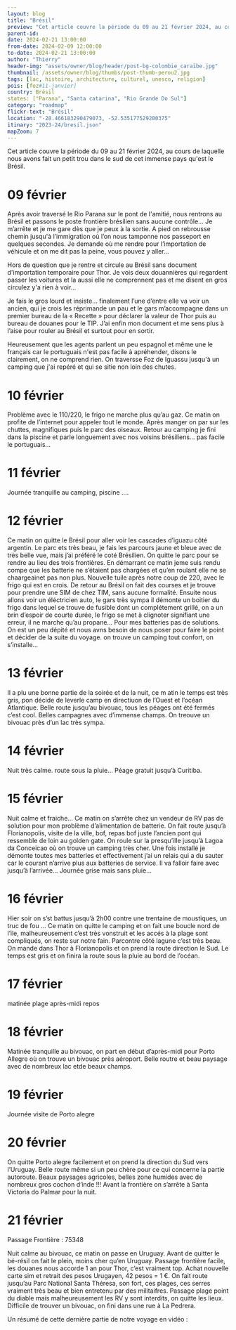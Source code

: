 ```yaml
---
layout: blog
title: "Brésil"
preview: "Cet article couvre la période du 09 au 21 février 2024, au cours de laquelle nous avons fait un petit trou dans le sud de cet immense pays qu'est le Brésil."
parent-id:
date: 2024-02-21 13:00:00
from-date: 2024-02-09 12:00:00
to-date: 2024-02-21 13:00:00
author: "Thierry"
header-img: "assets/owner/blog/header/post-bg-colombie_caraïbe.jpg"
thumbnail: /assets/owner/blog/thumbs/post-thumb-perou2.jpg
tags: [lac, histoire, architecture, culturel, unesco, religion]
pois: [foz#11-janvier]
country: Brésil
states: ["Parana", "Santa catarina", "Rio Grande Do Sul"]
category: "roadmap"
flickr-text: "Brésil"
location: "-28.466183290479073, -52.535177529200375"
itinary: "2023-24/bresil.json"
mapZoom: 7
---
```


Cet article couvre la période du 09 au 21 février 2024, au cours de laquelle nous avons fait un petit trou dans le sud de cet immense pays qu'est le Brésil.

# 09 février

Après avoir traversé le Rio Parana sur le pont de l'amitié, nous rentrons au Brésil et passons le poste frontière brésilien sans aucune contrôle… Je m’arrête et je me gare dès que je peux à la sortie. A pied on rebrousse chemin jusqu'à l’immigration où l’on nous tamponne nos passeport en quelques secondes. Je demande où me rendre pour l’importation de véhicule et on me dit pas la peine, vous pouvez y aller…

Hors de question que je rentre et circule au Brésil sans document d'importation temporaire pour Thor. Je vois deux douannières qui regardent passer les voitures et la aussi elle ne comprennent pas et me disent en gros circulez y'a rien à voir…

Je fais le gros lourd et insiste… finalement l’une d’entre elle va voir un ancien, qui je crois les réprimande un pau et le gars  m’accompagne dans un premier bureau de la « Recette » pour déclarer la valeur de Thor puis au bureau de douanes pour le TIP. J’ai enfin mon document et me sens plus à l’aise pour rouler au Brésil et surtout pour en sortir.

Heureusement que les agents parlent un peu espagnol et même une le français car le portuguais n'est pas facile à apréhender, disons le clairement, on ne comprend rien. On traversse Foz de Iguassu jusqu'à un camping que j'ai repéré et qui se sitie non loin des chutes.

# 10 février

Problème avec le 110/220, le frigo ne marche plus qu’au gaz.
Ce matin on profite de l’internet pour appeler tout le monde.
Après manger on par sur les chuttes, magnifiques puis le parc des oiseaux. 
Retour au camping je fini dans la piscine et parle longuement avec nos voisins brésiliens… pas facile le portuguais…

# 11 février

Journée tranquille au camping, piscine ….


# 12 février

Ce matin on quitte le Brésil pour aller voir les cascades d’iguazu côté argentin. 
Le parc ets très beau, je fais les parcours jaune et bleue avec de très belle vue, mais j’ai préféré le coté Brésilien. 
On quitte le parc pour se rendre au lieu des trois frontières. En démarrant ce matin jeme suis rendu compe que les batterie ne s’étaient pas chargées et qu’en roulant elle ne se chaargeainet pas non plus. Nouvelle tuile après notre coup de 220, avec le frigo qui est en crois.
De retour au Brésil on fait des courses et je trouve pour prendre une SIM de chez TIM, sans aucune formalité.
Ensuite nous allons voir un éléctricien auto, le gars très sympa il démonte un boitier du frigo dans lequel se trouve de fusible dont un complétement grillé, on a un brin d’espoir de courte durée, le frigo se met à clignoter signifiant une erreur, il ne marche qu’au propane… Pour mes batteries pas de solutions.
On est un peu dépité et nous avns besoin de nous poser pour faire le point et décider de la suite du voyage.
on trouve un camping tout confort, on s’installe…


# 13 février

Il a plu une bonne partie de la soirée et de la	 nuit, ce m	atin le temps est très gris, pon décide de leverle camp en directiuon de l’Ouest et l’océan Atlantique.
Belle route jusqu’au bivouac, tous les péages ont été fermés c’est cool. Belles campagnes avec d’immense champs.
On treouve un bivouac près d’un lac très sympa.



# 14 février

Nuit très calme.
route sous la pluie…
Péage gratuit jusqu’à Curitiba.



# 15 février

Nuit calme et fraiche…
Ce matin on s’arrête chez un vendeur de RV pas de solution pour mon problème d’alimentation de batterie.
On fait route jusqu’à Florianopolis, visite de la ville, bof, repas bof juste l’ancien pont qui ressemble de loin au golden gate.
On roule sur la presqu’ille jusqu’à Lagoa da Conceicao où on trouve un camping très cher.
Une fois installé je démonte toutes mes batteries et effectivement j’ai un relais qui a du sauter car le courant n’arrive plus aux batteries de service. Il va falloir faire avec jusqu’à l’arrivée…
Journée grise mais sans pluie…


# 16 février

Hier soir on s’st battus jusqu’à 2h00 contre une trentaine de moustiques, un truc de fou …
Ce matin on quitte le camping et on fait une boucle nord de l’ile, malheureusement c’est très vonstruit et les accés à la plage sont compliqués, on reste sur notre fain. Parcontre côté lagune c’est très beau.
On mande dans Thor à Florianopolis et on prend la route direction le Sud.
Le temps est gris et on finira la route sous la pluie au bord de l’océan.




# 17 février

matinée plage
après-midi repos




# 18 février


Matinée tranquille au bivouac, on part en début d’après-midi pour Porto Allegre où on trouve un bivouac près aéroport. Belle routre et beau paysage avec de nombreux lac etde beaux champs.


# 19 février

Journée visite de Porto alegre



# 20 février

On quitte Porto alegre facilement et on prend la direction du Sud vers l’Uruguay.
Belle route même si un peu chère pour ce qui concerne la partie autoroute.
Beaux paysages agricoles, belles zone humides avec de nombreux gros cochon d’inde !!!
Avant la frontière on s’arrête à Santa Victoria do Palmar pour la nuit.



# 21 février


Passage Frontière : 75348


Nuit calme au bivouac, ce matin on passe en Uruguay. Avant de quitter le bé-résil on fait le plein, moins cher qu’en Uruguay.
Passage frontière facile, les douanes nous accorde 1 an pour Thor, c’est vraiment top. Achat nouvelle carte sim et retrait des pesos Urugayen, 42 pesos = 1 €.
On fait route jusqu’au Parc National Santa Théresa, son fort, ces plages, ces serres vraiment très beau et bien entretenu par des militaifres.
Passage plage point du diable mais malheureusement les RV y sont interdits, on quitte les lieux. Difficile de trouver un bivouac, on fini dans une rue à La Pedrera.





Un résumé de cette dernière partie de notre voyage en vidéo :

